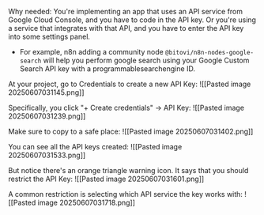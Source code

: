 Why needed: You're implementing an app that uses an API service from Google Cloud Console, and you have to code in the API key. Or you're using a service that integrates with that API, and you have to enter the API key into some settings panel. 
- For example, n8n adding a community node `@bitovi/n8n-nodes-google-search` will help you perform google search using your Google Custom Search API key with a programmablesearchengine ID.

At your project, go to Credentials to create a new API Key:
![[Pasted image 20250607031145.png]]

Specifically, you click "+ Create credentials" -> API Key:
![[Pasted image 20250607031239.png]]

Make sure to copy to a safe place:
![[Pasted image 20250607031402.png]]

You can see all the API keys created:
![[Pasted image 20250607031533.png]]

But notice there's an orange triangle warning icon. It says that you should restrict the API Key:
![[Pasted image 20250607031601.png]]

A common restriction is selecting which API service the key works with:
![[Pasted image 20250607031718.png]]